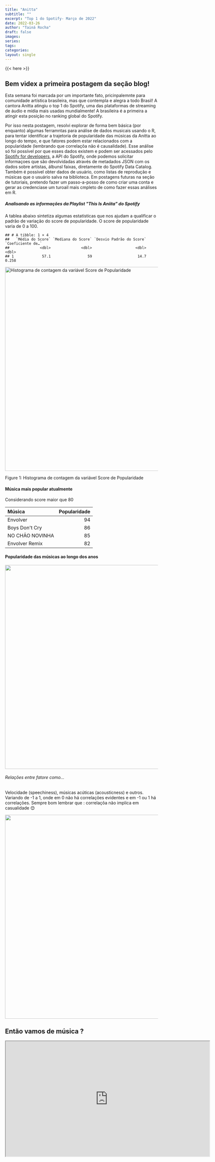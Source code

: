 ```yaml
---
title: "Anitta"
subtitle: ""
excerpt: "Top 1 do Spotify- Março de 2022"
date: 2022-03-26
author: "Tainá Rocha"
draft: false
images:
series:
tags:
categories:
layout: single
---
```


{{< here >}}



## Bem videx a primeira postagem da seção blog! 

Esta semana foi marcada por um importante fato, pricinpalemnte para comunidade artística brasileira, mas que contempla e alegra a todo Brasil! A cantora Anitta atingiu o top 1 do Spotify, uma das plataformas de streaming de áudio e mídia mais usadas mundialmente! A brasileira é a primeira a atingir esta posição no ranking global do Spotify.

Por isso nesta postagem, resolvi explorar de forma bem básica (por enquanto) algumas ferramntas para análise de dados musicais usando o R, para tentar identificar a trajetoria de popularidade das músicas da Anitta ao longo do tempo, e que fatores podem estar relacionados com a  popularidade (lembrando que correlaçõa não é causalidade). Esse análise só foi possível por que esses dados existem e podem ser acessados pelo [Spotify for developers](https://developer.spotify.com/), a API do Spotify, onde podemos solicitar informaçoes que são devolvidadas através de metadados JSON com os dados sobre artistas, álbunsl faixas, diretamente do Spotify Data Catalog. Também é possível obter dados de usuário, como listas de reprodução e músicas que o usuário salva na biblioteca. Em postagens futuras na seção de tutoriais, pretendo fazer um passo-a-posso de como criar uma conta e gerar as credenciase um turoail mais cmpleto de como fazer essas análises em R.  

##### Analisando as informações da Playlist "This Is Aniita" do Spotify






A tablea abaixo sintetiza algumas estatísticas que nos ajudam a qualificar o padrão de variação do score de popularidade. O score de popularidade varia de 0 a 100.


```
## # A tibble: 1 × 4
##   `Média do Score` `Mediana do Score` `Desvio Padrão do Score` `Coeficiente de…`
##              <dbl>              <dbl>                    <dbl>             <dbl>
## 1             57.1                 59                     14.7             0.258
```


<div class="figure">
<img src="{{< blogdown/postref >}}index_files/figure-html/fig-1.png" alt="Histograma de contagem da variável Score de Popularidade" width="672" />
<p class="caption">Figure 1: Histograma de contagem da variável Score de Popularidade</p>
</div>

#### Música mais popular atualmente 
Considerando score maior que 80

<table>
 <thead>
  <tr>
   <th style="text-align:left;"> Música </th>
   <th style="text-align:right;"> Popularidade </th>
  </tr>
 </thead>
<tbody>
  <tr>
   <td style="text-align:left;"> Envolver </td>
   <td style="text-align:right;"> 94 </td>
  </tr>
  <tr>
   <td style="text-align:left;"> Boys Don't Cry </td>
   <td style="text-align:right;"> 86 </td>
  </tr>
  <tr>
   <td style="text-align:left;"> NO CHÃO NOVINHA </td>
   <td style="text-align:right;"> 85 </td>
  </tr>
  <tr>
   <td style="text-align:left;"> Envolver Remix </td>
   <td style="text-align:right;"> 82 </td>
  </tr>
</tbody>
</table>

#### Popularidade das  músicas ao longo dos anos 
<img src="{{< blogdown/postref >}}index_files/figure-html/unnamed-chunk-2-1.png" width="672" />

###### Relações entre fatore como...
Velocidade (speechiness), músicas acúticas (acousticness) e outros. Variando de -1 a 1, onde em 0 não há correlações evidentes e em -1 ou 1 há correlações. Sempre bom lembrar que : correlaçõa não implica em casualidade :blush: 

<img src="{{< blogdown/postref >}}index_files/figure-html/unnamed-chunk-3-1.png" width="672" />

## Então vamos de música ?


<iframe src="https://open.spotify.com/album/6UsualeqgzPnb8cfaQ5nL7" width="672" height="380" data-external="1" allow="encrypted-media"></iframe>

